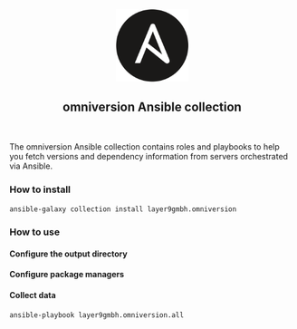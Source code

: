 <!--suppress HtmlDeprecatedAttribute -->
<div align="center">
    <img src="../docs/assets/Ansible.png" width="128" height="128" alt="omniversion logo" />
    <h2 align="center">omniversion Ansible collection</h2>
    <br />
</div>

The omniversion Ansible collection contains roles and playbooks to help you fetch versions and dependency information from servers orchestrated via Ansible.

### How to install

```shell
ansible-galaxy collection install layer9gmbh.omniversion
```

### How to use

#### Configure the output directory



#### Configure package managers


#### Collect data

```shell
ansible-playbook layer9gmbh.omniversion.all
```
